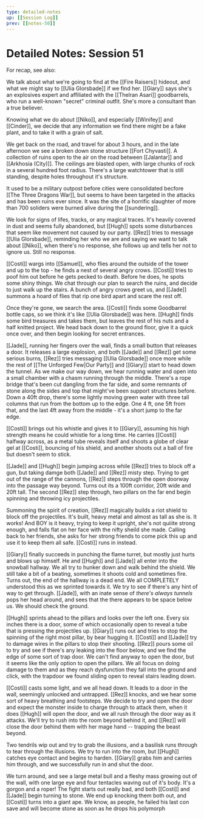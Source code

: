 ```yaml
---
type: detailed-notes
up: [[Session Log]]
prev: [[notes-50]]
---
```


# Detailed Notes: Session 51

For recap, see also: 

We talk about what we're going to find at the [[Fire Raisers]] hideout, and what we might say to [[Ulia Glorsbade]] if we find her. [[Giary]] says she's an explosives expert and affiliated with the [[Thelran Asari]] goodbarrels, who run a well-known "secret" criminal outfit. She's more a consultant than a true believer. 

Knowing what we do about [[Niko]], and especially [[Winifey]] and [[Cinder]], we decide that any information we find there might be a fake plant, and to take it with a grain of salt. 

We get back on the road, and travel for about 3 hours, and in the late afternoon we see a broken down stone structure [[Fort Chyvasti]]. A collection of ruins open to the air on the road between [[Jalantar]] and [[Arkhosia (City)]]. The ceilings are blasted open, with large chunks of rock in a several hundred foot radius.  There's a large watchtower that is still standing, despite holes throughout it's structure. 

It used to be a military outpost before cities were consolidated becfore [[The Three Dragons War]], but seems to have been targeted in the attacks and has been ruins ever since. It was the site of a horrific slaughter of more than 700 soliders were burned alive during the [[sundering]]. 

We look for signs of lifes, tracks, or any magical traces. It's heavily covered in dust and seems fully abandoned, but [[Hugh]] spots some disturbances that seem like movement not caused by our party. [[Rez]] tries to message [[Ulia Glorsbade]], reminding her who we are and saying we want to talk about [[Niko]], when there's no response, she follows up and tells her not to ignore us. Still no response.

[[Costi]] wargs into [[Samuel]], who flies around the outside of the tower and up to the top - he finds a nest of several angry crows. [[Costi]] tries to poof him out before he gets pecked to death. Before he does, he spots some shiny things. We chat through our plan to search the ruins, and decide to just walk up the stairs. A bunch of angry crows greet us, and [[Jade]] summons a hoard of flies that rip one bird apart and scare the rest off. 

Once they're gone, we search the area. [[Costi]] finds some Goodbarrel bottle caps, so we think it's like [[Ulia Glorsbade]] was here. [[Hugh]] finds some bird treasures and takes them, but leaves the rest of his nuts and a half knitted project. We head back down to the ground floor, give it a quick once over, and then begin looking for secret entrances.

[[Jade]], running her fingers over the wall, finds a small button that releases a door. It releases a large explosion, and both [[Jade]] and [[Rez]] get some serious burns, [[Rez]] tries messaging [[Ulia Glorsbade]] once more while the rest of [[The Unforged Few|Our Party]] and [[Giary]] start to head down the tunnel. As we make our way down, we hear running water and open into a small chamber with a chasm running through the middle. There's a rope bridge that's been cut dangling from the far side, and some remnants of stone along the sides and top that might've been support structures before. Down a 40ft drop, there's some lightly moving green water with three tall columns that run from the bottom up to the edge. One 4 ft, one 5ft from that, and the last 4ft away from the middle - it's a short jump to the far edge. 

[[Costi]] brings out his whistle and gives it to [[Giary]], assuming his high strength means he could whistle for a long time. He carries [[Costi]] halfway across, as a metal tube reveals itself and shoots a globe of clear gel at [[Costi]], bouncing of his shield, and another shoots out a ball of fire but doesn't seem to stick. 

[[Jade]] and [[Hugh]] begin jumping across while [[Rez]] tries to block off a gun, but taking damge both [[Jade]] and [[Rez]] misty step. Trying to get out of the range of the cannons, [[Rez]] steps through the open doorway into the passage way beyond. Turns out its a 100ft corridor, 20ft wide and 20ft tall. The second [[Rez]] step through, two pillars on the far end begin spinning and throwing icy projectiles. 

Summoning the spirit of creation, [[Rez]] magically builds a riot shield to block off the projectiles. It's built, heavy metal and almost as tall as she is. It works! And BOY is it heavy, trying to keep it upright, she's not quiiite strong enough, and falls flat on her face with the nifty sheild she made. Calling back to her friends, she asks for her strong friends to come pick this up and use it to keep them all safe. [[Costi]] runs in instead. 

[[Giary]] finally succeeds in punching the flame turret, but mostly just hurts and blows up himself. He and [[Hugh]] and [[Jade]] all enter into the snowball hallway. We all try to hunker down and walk behind the shield. We still take a bit of a beating, sometimes it shoots cold and sometimes fire. Turns out, the end of the hallway is a dead end. We all COMPLETELY understood this as we sprinted towards it. We try to see if there's any hint of way to get through. [[Jade]], with an inate sense of *there's always tunnels* pops her head around, and sees that the there appears to be space below us. We should check the ground.

[[Hugh]] sprints ahead to the pillars and looks over the left one. Every six inches there is a door, some of which occasionally open to reveal a tube that is pressing the projectiles up. [[Giary]] runs out and tries to stop the spinning of the right most pillar, by bear hugging it. [[Costi]] and [[Jade]] try to damage wires in the pillars to stop their shooting. [[Rez]] pours some oil to try and see if there's any leaking into the floor below, and we find the edge of some sort of trap door. We can't find anyway to open the door, but it seems like the only option to open the pillars. We all focus on doing damage to them and as they reach dysfunction they fall into the ground and click, with the trapdoor we found sliding open to reveal stairs leading down.

[[Costi]] casts some light, and we all head down. It leads to a door in the wall, seemingly unlocked and untrapped. [[Rez]] knocks, and we hear some sort of heavy breathing and footsteps. We decide to try and open the door and expect the monster inside to charge through to attack them, when it does [[Hugh]] will open the door, and we all rush through the door way as it attacks. We'll try to rush into the room beyond behind it, and [[Rez]] will close the door behind them with her mage hand -- trapping the beast beyond. 

Two tendrils wip out and try to grab the illusions, and a basilisk runs through to tear through the illusions. We try to run into the room, but [[Hugh]] catches eye contact and begins to harden. [[Giary]] grabs him and carries him through, and we successfully run in and shut the door. 

We turn around, and see a large metal bull and a fleshy mass growing out of the wall, with one large eye and four tentacles waving out of it's body. It's a gorgon and a roper! The fight starts out really bad, and both [[Costi]] and [[Jade]] begin turning to stone. We end up knocking them both out, and [[Costi]] turns into a giant ape. We know, as people, he failed his last con save and will become stone as soon as he drops his polymorph


